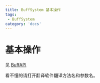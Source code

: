 ```yaml
---
title: BuffSystem 基本操作
tags:
 - BuffSystem
category: 'docs'
---
```


# 基本操作


见 [BuffAPI](https://doc.skillw.com/buffsystem/com/skillw/buffsystem/api/BuffAPI.html)

看不懂的请打开翻译软件翻译方法名和参数名。
